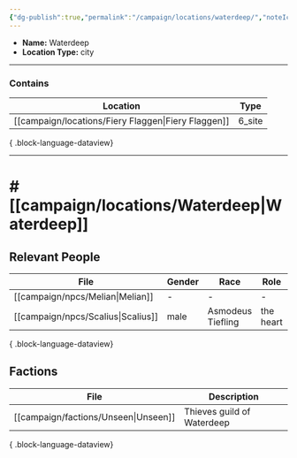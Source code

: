```yaml
---
{"dg-publish":true,"permalink":"/campaign/locations/waterdeep/","noteIcon":"","created":"2025-10-26T10:01:34.616-07:00","updated":"2025-10-27T22:13:08.035-07:00"}
---
```


<p><span><ul>
<li dir="auto"><strong>Name:</strong> Waterdeep</li>
<li dir="auto"><strong>Location Type:</strong> city</li>
</ul></span></p>

---

### Contains
| Location                                               | Type   |
| ------------------------------------------------------ | ------ |
| [[campaign/locations/Fiery Flaggen\|Fiery Flaggen]] | 6_site |

{ .block-language-dataview}

---

# # [[campaign/locations/Waterdeep\|Waterdeep]]


## Relevant People
| File                                  | Gender | Race              | Role      | Description |
| ------------------------------------- | ------ | ----------------- | --------- | ----------- |
| [[campaign/npcs/Melian\|Melian]]   | \-     | \-                | \-        | \-          |
| [[campaign/npcs/Scalius\|Scalius]] | male   | Asmodeus Tiefling | the heart | \-          |

{ .block-language-dataview}

## Factions
| File                                    | Description                |
| --------------------------------------- | -------------------------- |
| [[campaign/factions/Unseen\|Unseen]] | Thieves guild of Waterdeep |

{ .block-language-dataview}